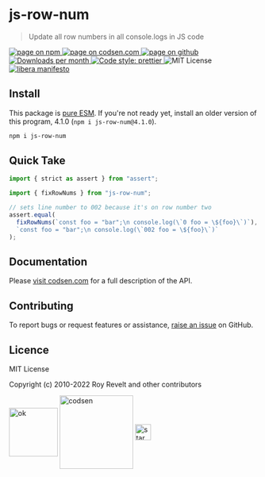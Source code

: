# js-row-num

> Update all row numbers in all console.logs in JS code

<div class="package-badges">
  <a href="https://www.npmjs.com/package/js-row-num" rel="nofollow noreferrer noopener">
    <img src="https://img.shields.io/badge/-npm-blue?style=flat-square" alt="page on npm">
  </a>
  <a href="https://codsen.com/os/js-row-num" rel="nofollow noreferrer noopener">
    <img src="https://img.shields.io/badge/-codsen-blue?style=flat-square" alt="page on codsen.com">
  </a>
  <a href="https://github.com/codsen/codsen/tree/main/packages/js-row-num" rel="nofollow noreferrer noopener">
    <img src="https://img.shields.io/badge/-github-blue?style=flat-square" alt="page on github">
  </a>
  <a href="https://npmcharts.com/compare/js-row-num?interval=30" rel="nofollow noreferrer noopener" target="_blank">
    <img src="https://img.shields.io/npm/dm/js-row-num.svg?style=flat-square" alt="Downloads per month">
  </a>
  <a href="https://prettier.io" rel="nofollow noreferrer noopener" target="_blank">
    <img src="https://img.shields.io/badge/code_style-prettier-brightgreen.svg?style=flat-square" alt="Code style: prettier">
  </a>
  <img src="https://img.shields.io/badge/licence-MIT-brightgreen.svg?style=flat-square" alt="MIT License">
  <a href="https://liberamanifesto.com" rel="nofollow noreferrer noopener" target="_blank">
    <img src="https://img.shields.io/badge/libera-manifesto-lightgrey.svg?style=flat-square" alt="libera manifesto">
  </a>
</div>

## Install

This package is [pure ESM](https://gist.github.com/sindresorhus/a39789f98801d908bbc7ff3ecc99d99c). If you're not ready yet, install an older version of this program, 4.1.0 (`npm i js-row-num@4.1.0`).

```bash
npm i js-row-num
```

## Quick Take

```js
import { strict as assert } from "assert";

import { fixRowNums } from "js-row-num";

// sets line number to 002 because it's on row number two
assert.equal(
  fixRowNums(`const foo = "bar";\n console.log(\`0 foo = \${foo}\`)`),
  `const foo = "bar";\n console.log(\`002 foo = \${foo}\`)`
);
```

## Documentation

Please [visit codsen.com](https://codsen.com/os/js-row-num/) for a full description of the API.

## Contributing

To report bugs or request features or assistance, [raise an issue](https://github.com/codsen/codsen/issues/new/choose) on GitHub.

## Licence

MIT License

Copyright (c) 2010-2022 Roy Revelt and other contributors

<img src="https://codsen.com/images/png-codsen-ok.png" width="98" alt="ok" align="center"> <img src="https://codsen.com/images/png-codsen-1.png" width="148" alt="codsen" align="center"> <img src="https://codsen.com/images/png-codsen-star-small.png" width="32" alt="star" align="center">
